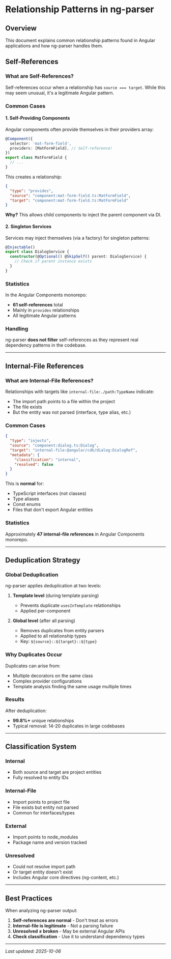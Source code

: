 # Relationship Patterns in ng-parser

## Overview

This document explains common relationship patterns found in Angular applications and how ng-parser handles them.

## Self-References

### What are Self-References?

Self-references occur when a relationship has `source === target`. While this may seem unusual, it's a legitimate Angular pattern.

### Common Cases

#### 1. Self-Providing Components

Angular components often provide themselves in their providers array:

```typescript
@Component({
  selector: 'mat-form-field',
  providers: [MatFormField], // Self-reference!
})
export class MatFormField {
  // ...
}
```

This creates a relationship:
```json
{
  "type": "provides",
  "source": "component:mat-form-field.ts:MatFormField",
  "target": "component:mat-form-field.ts:MatFormField"
}
```

**Why?** This allows child components to inject the parent component via DI.

#### 2. Singleton Services

Services may inject themselves (via a factory) for singleton patterns:

```typescript
@Injectable()
export class DialogService {
  constructor(@Optional() @SkipSelf() parent: DialogService) {
    // Check if parent instance exists
  }
}
```

### Statistics

In the Angular Components monorepo:
- **61 self-references** total
- Mainly in `provides` relationships
- All legitimate Angular patterns

### Handling

ng-parser **does not filter** self-references as they represent real dependency patterns in the codebase.

---

## Internal-File References

### What are Internal-File References?

Relationships with targets like `internal-file:./path:TypeName` indicate:
- The import path points to a file within the project
- The file exists
- But the entity was not parsed (interface, type alias, etc.)

### Common Cases

```json
{
  "type": "injects",
  "source": "component:dialog.ts:Dialog",
  "target": "internal-file:@angular/cdk/dialog:DialogRef",
  "metadata": {
    "classification": "internal",
    "resolved": false
  }
}
```

This is **normal** for:
- TypeScript interfaces (not classes)
- Type aliases
- Const enums
- Files that don't export Angular entities

### Statistics

Approximately **47 internal-file references** in Angular Components monorepo.

---

## Deduplication Strategy

### Global Deduplication

ng-parser applies deduplication at two levels:

1. **Template level** (during template parsing)
   - Prevents duplicate `usesInTemplate` relationships
   - Applied per-component

2. **Global level** (after all parsing)
   - Removes duplicates from entity parsers
   - Applied to all relationship types
   - Key: `${source}::${target}::${type}`

### Why Duplicates Occur

Duplicates can arise from:
- Multiple decorators on the same class
- Complex provider configurations
- Template analysis finding the same usage multiple times

### Results

After deduplication:
- **99.8%+** unique relationships
- Typical removal: 14-20 duplicates in large codebases

---

## Classification System

### Internal

- Both source and target are project entities
- Fully resolved to entity IDs

### Internal-File

- Import points to project file
- File exists but entity not parsed
- Common for interfaces/types

### External

- Import points to node_modules
- Package name and version tracked

### Unresolved

- Could not resolve import path
- Or target entity doesn't exist
- Includes Angular core directives (ng-content, etc.)

---

## Best Practices

When analyzing ng-parser output:

1. **Self-references are normal** - Don't treat as errors
2. **Internal-file is legitimate** - Not a parsing failure
3. **Unresolved ≠ broken** - May be external Angular APIs
4. **Check classification** - Use it to understand dependency types

---

*Last updated: 2025-10-06*
